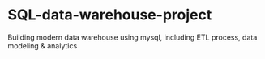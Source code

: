 # SQL-data-warehouse-project
Building modern data warehouse using mysql, including ETL process, data modeling &amp; analytics
